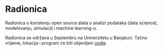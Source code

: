 # Radionica

Radionica o koristenju open source alata u analizi podataka (data science), modelovanju, simulaciji i machine learning-u.

Radionica se održava u Septembru na Univerzitetu u Banjaluci. Tačno vrijeme, lokacija i program će biti objevljeni [ovdje](https://github.com/milicag/unibl_radionica/wiki/Program-radionice).
